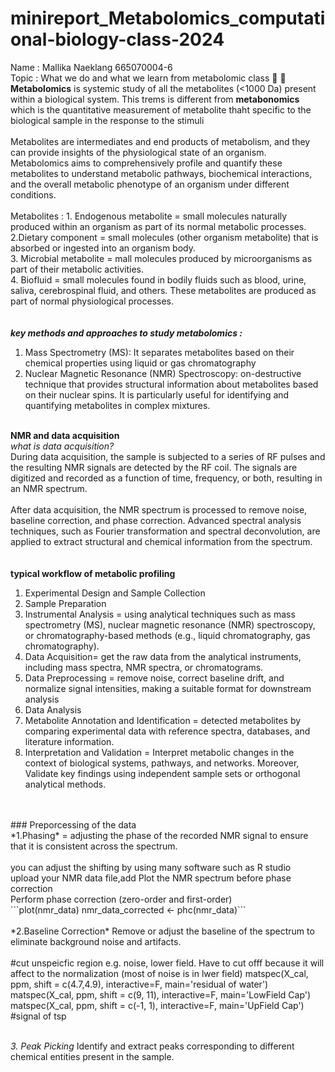 # minireport_Metabolomics_computational-biology-class-2024
Name : Mallika Naeklang 665070004-6
<br>Topic : What we do and what we learn from metabolomic class :book: 
:open_book:
<br> **Metabolomics** is systemic study of all the metabolites (<1000 Da) present within a biological system. This trems is different from **metabonomics** which is the quantitative measurement of metabolite thaht specific to the biological sample in the response to the stimuli
<br>
<br>
Metabolites are intermediates and end products of metabolism, and they can provide insights of the physiological state of an organism. Metabolomics aims to comprehensively profile and quantify these metabolites to understand metabolic pathways, biochemical interactions, and the overall metabolic phenotype of an organism under different conditions.
<br>
<br>
Metabolites :   1. Endogenous metabolite = small molecules naturally produced within an organism as part of its normal metabolic processes.<br>
2.Dietary component = small molecules (other organism metabolite) that is absorbed or ingested into an organism body.<br>
3. Microbial metabolite = mall molecules produced by microorganisms as part of their metabolic activities. <br>
4. Biofluid = small molecules found in bodily fluids such as blood, urine, saliva, cerebrospinal fluid, and others. These metabolites are produced as part of normal physiological processes.<br>
<br>
<br>***key methods and approaches to study metabolomics :***<br>
1. Mass Spectrometry (MS):  It separates metabolites based on their chemical properties using liquid or gas chromatography<br>
2. Nuclear Magnetic Resonance (NMR) Spectroscopy: on-destructive technique that provides structural information about metabolites based on their nuclear spins. It is particularly useful for identifying and quantifying metabolites in complex mixtures.<br>

<br>**NMR and data acquisition**
<br>*what is data acquisition?* <br>
During data acquisition, the sample is subjected to a series of RF pulses and the resulting NMR signals are detected by the RF coil. The signals are digitized and recorded as a function of time, frequency, or both, resulting in an NMR spectrum.
<br>
<br>
After data acquisition, the NMR spectrum is processed to remove noise, baseline correction, and phase correction. Advanced spectral analysis techniques, such as Fourier transformation and spectral deconvolution, are applied to extract structural and chemical information from the spectrum.
<br>
<br>
<br>**typical workflow of metabolic profiling**
<br>
1. Experimental Design and Sample Collection <br>
2. Sample Preparation <br>
3. Instrumental Analysis = using analytical techniques such as mass spectrometry (MS), nuclear magnetic resonance (NMR) spectroscopy, or chromatography-based methods (e.g., liquid chromatography, gas chromatography). <br>
4. Data Acquisition= get the raw data from the analytical instruments, including mass spectra, NMR spectra, or chromatograms.<br>
5. Data Preprocessing = remove noise, correct baseline drift, and normalize signal intensities, making a suitable format for downstream analysis<br>
6. Data Analysis <br>
7. Metabolite Annotation and Identification = detected metabolites by comparing experimental data with reference spectra, databases, and literature information. <br>
8. Interpretation and Validation = Interpret metabolic changes in the context of biological systems, pathways, and networks. Moreover, Validate key findings using independent sample sets or orthogonal analytical methods.<br>
<br>
<br>
### Preporcessing of the data <br>
*1.Phasing* =  adjusting the phase of the recorded NMR signal to ensure that it is consistent across the spectrum. 
<br>
<br>
you can adjust the shifting by using many software such as R studio<br>
upload your NMR data file,add Plot the NMR spectrum before phase correction
<br>
Perform phase correction (zero-order and first-order)
<br>
```plot(nmr_data) nmr_data_corrected <- phc(nmr_data)```
<br>
<br>
*2.Baseline Correction* Remove or adjust the baseline of the spectrum to eliminate background noise and artifacts. 
<br>
<br>
#cut unspeicfic region e.g. noise, lower field. Have to cut offf because it will affect to the normalization (most of noise is in lwer field)       
matspec(X_cal, ppm, shift = c(4.7,4.9), interactive=F, main='residual of water')<br>
matspec(X_cal, ppm, shift = c(9, 11), interactive=F, main='LowField Cap')<br>
matspec(X_cal, ppm, shift = c(-1, 1), interactive=F, main='UpField Cap') #signal of tsp<br>
<br>

*3. Peak Picking* Identify and extract peaks corresponding to different chemical entities present in the sample. <br>


